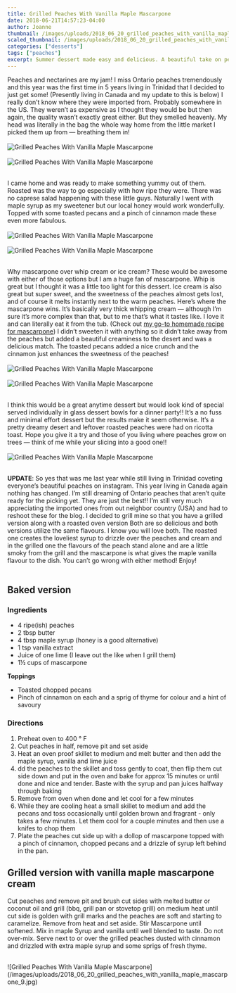 ```yaml
---
title: Grilled Peaches With Vanilla Maple Mascarpone
date: 2018-06-21T14:57:23-04:00
author: Joanne
thumbnail: /images/uploads/2018_06_20_grilled_peaches_with_vanilla_maple_mascarpone_1.jpg
scaled_thumbnail: /images/uploads/2018_06_20_grilled_peaches_with_vanilla_maple_mascarpone_0.jpg
categories: ["desserts"]
tags: ["peaches"]
excerpt: Summer dessert made easy and delicious. A beautiful take on peaches and cream
---
```


Peaches and nectarines are my jam! I miss Ontario peaches tremendously and this year was the first time in 5 years living in Trinidad that I decided to just get some! (Presently living in Canada and my update to this is below) I really don’t know where they were imported from. Probably somewhere in the US. They weren’t as expensive as I thought they would be but then again, the quality wasn’t exactly great either. But they smelled heavenly. My head was literally in the bag the whole way home from the little market I picked them up from — breathing them in!
</br>
</br>
![Grilled Peaches With Vanilla Maple Mascarpone](/images/uploads/2018_06_20_grilled_peaches_with_vanilla_maple_mascarpone_2.jpg)
</br>
</br>
![Grilled Peaches With Vanilla Maple Mascarpone](/images/uploads/2018_06_20_grilled_peaches_with_vanilla_maple_mascarpone_3.jpg)
</br>
</br>

I came home and was ready to make something yummy out of them. Roasted was the way to go especially with how ripe they were. There was no caprese salad happening with these little guys. Naturally I went with maple syrup as my sweetener but our local honey would work wonderfully. Topped with some toasted pecans and a pinch of cinnamon made these even more fabulous.
</br>
</br>
![Grilled Peaches With Vanilla Maple Mascarpone](/images/uploads/2018_06_20_grilled_peaches_with_vanilla_maple_mascarpone_4.jpg)
</br>
</br>
![Grilled Peaches With Vanilla Maple Mascarpone](/images/uploads/2018_06_20_grilled_peaches_with_vanilla_maple_mascarpone_5.jpg)
</br>
</br>

Why mascarpone over whip cream or ice cream? These would be awesome with either of those options but I am a huge fan of mascarpone. Whip is great but I thought it was a little too light for this dessert. Ice cream is also great but super sweet, and the sweetness of the peaches almost gets lost, and of course it melts instantly next to the warm peaches. Here’s where the mascarpone wins. It’s basically very thick whipping cream — although I’m sure it’s more complex than that, but to me that’s what it tastes like. I love it and can literally eat it from the tub. (Check out [my go-to homemade recipe for mascarpone](https://www.oliveandmango.com/strawberry-tiramisu-eggless/)) I didn’t sweeten it with anything so it didn’t take away from the peaches but added a beautiful creaminess to the desert and was a delicious match. The toasted pecans added a nice crunch and the cinnamon just enhances the sweetness of the peaches!
</br>
</br>
![Grilled Peaches With Vanilla Maple Mascarpone](/images/uploads/2018_06_20_grilled_peaches_with_vanilla_maple_mascarpone_6.jpg)
</br>
</br>
![Grilled Peaches With Vanilla Maple Mascarpone](/images/uploads/2018_06_20_grilled_peaches_with_vanilla_maple_mascarpone_7.jpg)
</br>
</br>

I think this would be a great anytime dessert but would look kind of special served individually in glass dessert bowls for a dinner party!! It’s a no fuss and minimal effort dessert but the results make it seem otherwise. It’s a pretty dreamy desert and leftover roasted peaches were had on ricotta toast. Hope you give it a try and those of you living where peaches grow on trees — think of me while your slicing into a good one!!
</br>
</br>
![Grilled Peaches With Vanilla Maple Mascarpone](/images/uploads/2018_06_20_grilled_peaches_with_vanilla_maple_mascarpone_8.jpg)
</br>
</br>

__UPDATE__: So yes that was me last year while still living in Trinidad coveting everyone’s beautiful peaches on instagram. This year living in Canada again nothing has changed. I’m still dreaming of Ontario peaches that aren’t quite ready for the picking yet. They are just the best!! I’m still very much appreciating the imported ones from out neighbor country (USA) and had to reshoot these for the blog. I decided to grill mine so that you have a grilled version along with a roasted oven version Both are so delicious and both versions utilize the same flavours. I know you will love both. The roasted one creates the loveliest syrup to drizzle over the peaches and cream and in the grilled one the flavours of the peach stand alone and are a little smoky from the grill and the mascarpone is what gives the maple vanilla flavour to the dish. You can’t go wrong with either method! Enjoy!
</br>
</br>

## Baked version

### Ingredients

* <span itemprop="ingredients"> 4 ripe(ish) peaches</span>
* <span itemprop="ingredients"> 2 tbsp butter</span>
* <span itemprop="ingredients"> 4 tbsp maple syrup (honey is a good alternative)</span>
* <span itemprop="ingredients"> 1 tsp vanilla extract</span>
* <span itemprop="ingredients"> Juice of one lime (I leave out the like when I grill them)</span>
* <span itemprop="ingredients"> 1½ cups of mascarpone</span>

__Toppings__ 

* Toasted chopped pecans 
* Pinch of cinnamon on each and a sprig of thyme for colour and a hint of savoury

### Directions
1. Preheat oven to 400 ° F
1. Cut peaches in half, remove pit and set aside
1. Heat an oven proof skillet to medium and melt butter and then add the maple syrup, vanilla and lime juice
1. dd the peaches to the skillet and toss gently to coat, then flip them cut side down and put in the oven and bake for approx 15 minutes or until done and nice and tender. Baste with the syrup and pan juices halfway through baking
1. Remove from oven when done and let cool for a few minutes
1. While they are cooling heat a small skillet to medium and add the pecans and toss occasionally until golden brown and fragrant - only takes a few minutes. Let them cool for a couple minutes and then use a knifes to chop them
1. Plate the peaches cut side up with a dollop of mascarpone topped with a pinch of cinnamon, chopped pecans and a drizzle of syrup left behind in the pan.

## Grilled version with vanilla maple mascarpone cream

Cut peaches and remove pit and brush cut sides with melted butter or coconut oil and grill (bbq, grill pan or stovetop grill) on medium heat until cut side is golden with grill marks and the peaches are soft and starting to caramelize. Remove from heat and set aside. Stir Mascarpone until softened. Mix in maple Syrup and vanilla until well blended to taste. Do not over-mix. Serve next to or over the grilled peaches dusted with cinnamon and drizzled with extra maple syrup and some sprigs of fresh thyme.

</br>
![Grilled Peaches With Vanilla Maple Mascarpone](/images/uploads/2018_06_20_grilled_peaches_with_vanilla_maple_mascarpone_9.jpg)

